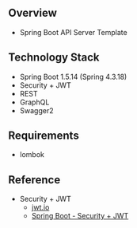 ## Overview
* Spring Boot API Server Template

## Technology Stack
* Spring Boot 1.5.14 (Spring 4.3.18)
* Security + JWT
* REST
* GraphQL
* Swagger2

## Requirements
* lombok

## Reference
* Security + JWT
    * [jwt.io](https://jwt.io/)
    * [Spring Boot - Security + JWT](http://heowc.tistory.com/46)
